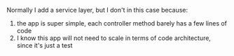 Normally I add a service layer, but I don't in this case because:
1. the app is super simple, each controller method barely has a few lines of code
2. I know this app will not need to scale in terms of code architecture, since it's just a test
